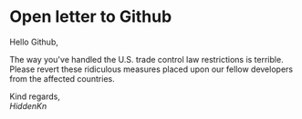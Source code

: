 # Open letter to Github

Hello Github,

The way you've handled the U.S. trade control law restrictions is terrible. Please revert these ridiculous measures placed upon our fellow developers from the affected countries.

Kind regards,<br>
*HiddenKn*